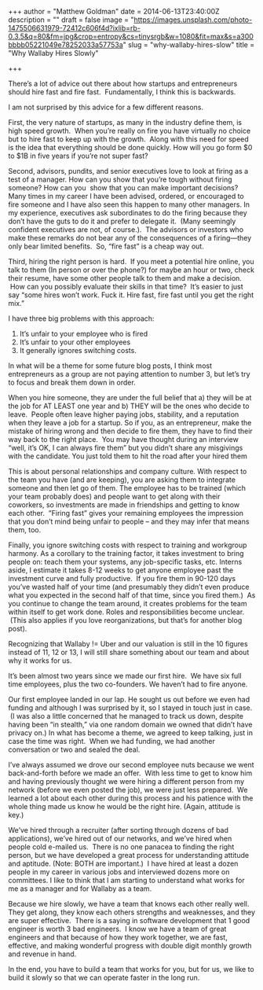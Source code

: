 +++
author = "Matthew Goldman"
date = 2014-06-13T23:40:00Z
description = ""
draft = false
image = "https://images.unsplash.com/photo-1475506631979-72412c606f4d?ixlib=rb-0.3.5&q=80&fm=jpg&crop=entropy&cs=tinysrgb&w=1080&fit=max&s=a300bbbb05221049e78252033a57753a"
slug = "why-wallaby-hires-slow"
title = "Why Wallaby Hires Slowly"

+++


There’s a lot of advice out there about how startups and entrepreneurs should hire fast and fire fast.  Fundamentally, I think this is backwards.  
  
I am not surprised by this advice for a few different reasons.   
  
First, the very nature of startups, as many in the industry define them, is high speed growth.  When you’re really on fire you have virtually no choice but to hire fast to keep up with the growth.  Along with this need for speed is the idea that everything should be done quickly. How will you go form $0 to $1B in five years if you’re not super fast?  
  
Second, advisors, pundits, and senior executives love to look at firing as a test of a manager. How can you show that you’re tough without firing someone? How can you  show that you can make important decisions? Many times in my career I have been advised, ordered, or encouraged to fire someone and I have also seen this happen to many other managers. In my experience, executives ask subordinates to do the firing because they don’t have the guts to do it and prefer to delegate it.  (Many seemingly confident executives are not, of course.).  The advisors or investors who make these remarks do not bear any of the consequences of a firing—they only bear limited benefits.  So, “fire fast” is a cheap way out.  
  
Third, hiring the right person is hard.  If you meet a potential hire online, you talk to them (In person or over the phone?) for maybe an hour or two, check their resume, have some other people talk to them and make a decision.  How can you possibly evaluate their skills in that time?  It’s easier to just say “some hires won’t work. Fuck it. Hire fast, fire fast until you get the right mix.”

I have three big problems with this approach:

1.  It’s unfair to your employee who is fired
2.  It’s unfair to your other employees
3.  It generally ignores switching costs.

In what will be a theme for some future blog posts, I think most entrepreneurs as a group are not paying attention to number 3, but let’s try to focus and break them down in order.  
  
When you hire someone, they are under the full belief that a) they will be at the job for AT LEAST one year and b) THEY will be the ones who decide to leave.  People often leave higher paying jobs, stability, and a reputation when they leave a job for a startup. So if you, as an entrepreneur, make the mistake of hiring wrong and then decide to fire them, they have to find their way back to the right place.  You may have thought during an interview “well, it’s OK, I can always fire them” but you didn’t share any misgivings with the candidate. You just told them to hit the road after your hired them  
  
This is about personal relationships and company culture. With respect to the team you have (and are keeping), you are asking them to integrate someone and then let go of them. The employee has to be trained (which your team probably does) and people want to get along with their coworkers, so investments are made in friendships and getting to know each other.  ”Firing fast” gives your remaining employees the impression that you don’t mind being unfair to people – and they may infer that means them, too.  
  
Finally, you ignore switching costs with respect to training and workgroup harmony. As a corollary to the training factor, it takes investment to bring people on: teach them your systems, any job-specific tasks, etc. Interns aside, I estimate it takes 8-12 weeks to get anyone employee past the investment curve and fully productive.  If you fire them in 90-120 days you’ve wasted half of your time (and presumably they didn’t even produce what you expected in the second half of that time, since you fired them.)  As you continue to change the team around, it creates problems for the team within itself to get work done. Roles and responsibilities become unclear.  (This also applies if you love reorganizations, but that’s for another blog post).  
  
Recognizing that Wallaby != Uber and our valuation is still in the 10 figures instead of 11, 12 or 13, I will still share something about our team and about why it works for us.  
  
It’s been almost two years since we made our first hire.  We have six full time employees, plus the two co-founders. We haven’t had to fire anyone.  
  
Our first employee landed in our lap. He sought us out before we even had funding and although I was surprised by it, so I stayed in touch just in case.  (I was also a little concerned that he managed to track us down, despite having been “in stealth,” via one random domain we owned that didn’t have privacy on.) In what has become a theme, we agreed to keep talking, just in case the time was right.  When we had funding, we had another conversation or two and sealed the deal.  
  
I’ve always assumed we drove our second employee nuts because we went back-and-forth before we made an offer.  With less time to get to know him and having previously thought we were hiring a different person from my network (before we even posted the job), we were just less prepared.  We learned a lot about each other during this process and his patience with the whole thing made us know he would be the right hire. (Again, attitude is key.)  
  
We’ve hired through a recruiter (after sorting through dozens of bad applications), we’ve hired out of our networks, and we’ve hired when people cold e-mailed us.  There is no one panacea to finding the right person, but we have developed a great process for understanding attitude and aptitude. (Note: BOTH are important.)  I have hired at least a dozen people in my career in various jobs and interviewed dozens more on committees. I like to think that I am starting to understand what works for me as a manager and for Wallaby as a team.  
  
Because we hire slowly, we have a team that knows each other really well. They get along, they know each others strengths and weaknesses, and they are super effective.  There is a saying in software development that 1 good engineer is worth 3 bad engineers.  I know we have a team of great engineers and that because of how they work together, we are fast, effective, and making wonderful progress with double digit monthly growth and revenue in hand.  
  
In the end, you have to build a team that works for you, but for us, we like to build it slowly so that we can operate faster in the long run.

